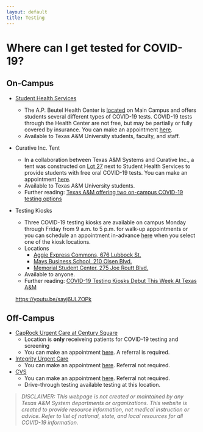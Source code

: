 ```yaml
---
layout: default
title: Testing
---
```


# Where can I get tested for COVID-19?
## On-Campus

* [Student Health Services](https://shs.tamu.edu/)
  * The A.P. Beutel Health Center is [located](https://goo.gl/maps/CUZ6E6yFDsVEF7TV9) on Main Campus and offers students several different types of COVID-19 tests. COVID-19 tests through the Health Center are not free, but may be partially or fully covered by insurance. You can make an appointment [here](https://shs.tamu.edu/appointments/).
  * Available to Texas A&M University students, faculty, and staff. 
* Curative Inc. Tent
  * In a collaboration between Texas A&M Systems and Curative Inc., a tent was constructed on [Lot 27](https://goo.gl/maps/iPMsAV2Y7W2zJzpn8) next to Student Health Services to provide students with free oral COVID-19 tests. You can make an appointment [here](https://tamus.curativeinc.com/welcome).
  * Available to Texas A&M University students.
  * Further reading: [Texas A&M offering two on-campus COVID-19 testing options](http://www.thebatt.com/news/texas-a-m-offering-two-on-campus-covid-19-testing-options/article_45a96012-e031-11ea-9687-bbdb3b60fef0.html)
* Testing Kiosks
  * Three COVID-19 testing kiosks are available on campus Monday through Friday from 9 a.m. to 5 p.m. for walk-up appointments or you can schedule an appointment in-advance [here](https://tamus.curativeinc.com/welcome) when you select one of the kiosk locations. 
  * Locations
    * [Aggie Express Commons, 676 Lubbock St.](https://goo.gl/maps/tdPAcRSEEJPG3WTY8)
    * [Mays Business School, 210 Olsen Blvd.](https://g.page/MaysBusiness?share)
    * [Memorial Student Center, 275 Joe Routt Blvd.](https://goo.gl/maps/2mnoxDUCv7Tbh2F99)
  * Available to anyone. 
  * Further reading: [COVID-19 Testing Kiosks Debut This Week At Texas A&M](https://today.tamu.edu/2020/10/12/covid-19-testing-kiosks-debut-this-week-at-texas-am/)
  
  https://youtu.be/sayj6ULZOPk
  
## Off-Campus
* [CapRock Urgent Care at Century Square](https://caprockhealthsystem.com/caprock-urgent-care-century-square/)
  * Location is **only** receiveing patients for COVID-19 testing and screening
  * You can make an appointment [here](https://www.clockwisemd.com/hospitals/4444/visits/new). A referral is required. 
* [Integrity Urgent Care](https://www.integrityuc.com/covid-testing)
  * You can make an appointment [here](https://www.solvhealth.com/book-online/p8R180). Referral not required. 
* [CVS](https://www.cvs.com/store-locator/cvs-pharmacy-address/2411+Texas+Avenue+South-College+Station-TX-77840/storeid=6740?WT.mc_id=LS_GOOGLE_FS_6740)
  * You can make an appointment [here](https://www.cvs.com/minuteclinic/covid-19-testing?WT.ac=cvs-storelocator-searchpilot-header-covid-6740). Referral not required. 
  * Drive-through testing available testing at this location. 
  
> *DISCLAIMER: This webpage is not created or maintained by any Texas A&M System departments or organizations. This website is created to provide resource information, not medical instruction or advice. Refer to list of national, state, and local resources for all COVID-19 information.*
